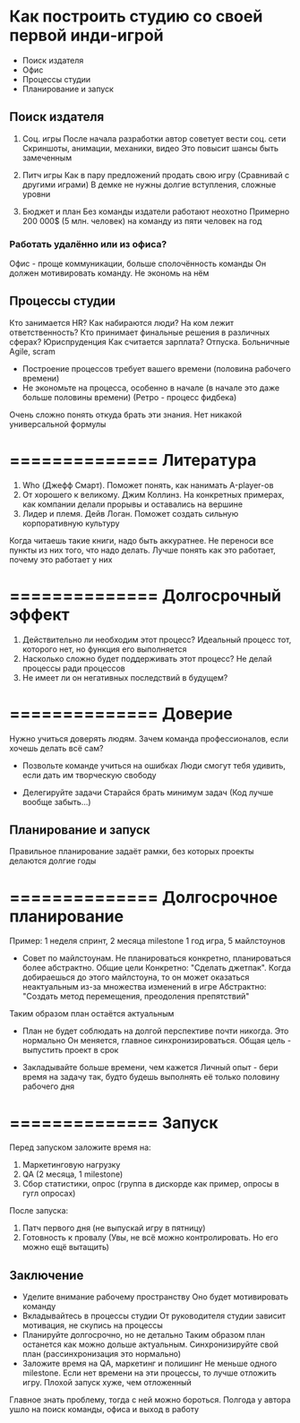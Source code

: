 # Как построить студию со своей первой инди-игрой
* Поиск издателя
* Офис
* Процессы студии
* Планирование и запуск

## Поиск издателя
1. Соц. игры
После начала разработки автор советует вести соц. сети
Скриншоты, анимации, механики, видео
Это повысит шансы быть замеченным

2. Питч игры
Как в пару предложений продать свою игру
(Сравнивай с другими играми)
В демке не нужны долгие вступления, сложные уровни

3. Бюджет и план
Без команды издатели работают неохотно
Примерно 200 000$ (5 млн. человек) на команду из пяти человек на год

### Работать удалённо или из офиса?
Офис - проще коммуникации, больше сполочённость команды
Он должен мотивировать команду. Не экономь на нём

## Процессы студии
Кто занимается HR?
Как набираются люди?
На ком лежит ответственность?
Кто принимает финальные решения в различных сферах?
Юриспруденция
Как считается зарплата?
Отпуска. Больничные
Agile, scram

* Построение процессов требует вашего времени (половина рабочего времени)
* Не экономьте на процесса, особенно в начале (в начале это даже больше половины времени)
(Ретро - процесс фидбека)

Очень сложно понять откуда брать эти знания.
Нет никакой универсальной формулы

==============
Литература
============== 
1. Who (Джефф Смарт). Поможет понять, как нанимать А-player-ов
2. От хорошего к великому. Джим Коллинз. На конкретных примерах, как компании делали прорывы и оставались на вершине
3. Лидер и племя. Дейв Логан. Поможет создать сильную корпоративную культуру

Когда читаешь такие книги, надо быть аккуратнее. Не переноси все пункты из них того, что надо делать. Лучше понять как это работает, почему это работает у них

==============
Долгосрочный эффект
==============
1. Действительно ли необходим этот процесс?
Идеальный процесс тот, которого нет, но функция его выполняется
2. Насколько сложно будет поддерживать этот процесс?
Не делай процессы ради процессов
3. Не имеет ли он негативных последствий в будущем?

==============
Доверие
==============
Нужно учиться доверять людям. Зачем команда профессионалов, если хочешь делать всё сам?
* Позвольте команде учиться на ошибках
Люди смогут тебя удивить, если дать им творческую свободу

* Делегируйте задачи
Старайся брать минимум задач (Код лучше вообще забыть...)

## Планирование и запуск
Правильное планирование задаёт рамки, без которых проекты делаются долгие годы

==============
Долгосрочное планирование
==============
Пример:
1 неделя спринт, 2 месяца milestone
1 год игра, 5 майлстоунов

* Совет по майлстоунам. Не планироваться конкретно, планироваться более абстрактно. Общие цели
Конкретно: "Сделать джетпак". Когда добираешься до этого майлстоуна, то он может оказаться неактуальным из-за множества изменений в игре
Абстрактно: "Создать метод перемещения, преодоления препятствий"

Таким образом план остаётся актуальным

* План не будет соблюдать на долгой перспективе почти никогда. Это нормально
Он меняется, главное синхронизироваться. Общая цель - выпустить проект в срок

* Закладывайте больше времени, чем кажется
Личный опыт - бери время на задачу так, будто будешь выполнять её только половину рабочего дня

==============
Запуск
==============
Перед запуском заложите время на:
1. Маркетинговую нагрузку
2. QA (2 месяца, 1 milestone)
3. Сбор статистики, опрос (группа в дискорде как пример, опросы в гугл опросах)

После запуска:
1. Патч первого дня (не выпускай игру в пятницу)
2. Готовность к провалу (Увы, не всё можно контролировать. Но его можно ещё вытащить)


## Заключение
* Уделите внимание рабочему пространству
Оно будет мотивировать команду
* Вкладывайтесь в процессы студии
От руководителя студии зависит мотивация, не скупись на процессы
* Планируйте долгосрочно, но не детально
Таким образом план останется как можно дольше актуальным. Синхронизируйте свой план (рассинхронизация это нормально)
* Заложите время на QA, маркетинг и полишинг
Не меньше одного milestone. Если нет времени на эти процессы, то лучше отложить игру. Плохой запуск хуже, чем отложенный

Главное знать проблему, тогда с ней можно бороться.
Полгода у автора ушло на поиск команды, офиса и выход в работу